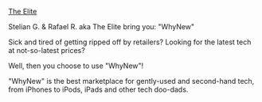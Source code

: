 [The Elite](EliteLogo.jpg)

Stelian G. & Rafael R. aka The Elite bring you: "WhyNew"

Sick and tired of getting ripped off by retailers? Looking for the latest tech at not-so-latest prices?

Well, then you choose to use "WhyNew"!

"WhyNew" is the best marketplace for gently-used and second-hand tech, from iPhones to iPods, iPads and other tech doo-dads.
